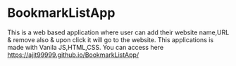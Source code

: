 # BookmarkListApp
This is a web based application where user can add their website name,URL & remove also & upon click it will go to the website.
This applications is made with Vanila JS,HTML,CSS.
You can access here https://ajit99999.github.io/BookmarkListApp/ 
